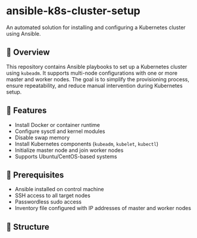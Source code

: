 # ansible-k8s-cluster-setup

An automated solution for installing and configuring a Kubernetes cluster using Ansible.

## 📌 Overview

This repository contains Ansible playbooks to set up a Kubernetes cluster using `kubeadm`. It supports multi-node configurations with one or more master and worker nodes. The goal is to simplify the provisioning process, ensure repeatability, and reduce manual intervention during Kubernetes setup.

## 🚀 Features

- Install Docker or container runtime
- Configure sysctl and kernel modules
- Disable swap memory
- Install Kubernetes components (`kubeadm`, `kubelet`, `kubectl`)
- Initialize master node and join worker nodes
- Supports Ubuntu/CentOS-based systems

## 🧰 Prerequisites

- Ansible installed on control machine
- SSH access to all target nodes
- Passwordless sudo access
- Inventory file configured with IP addresses of master and worker nodes

## 📂 Structure

